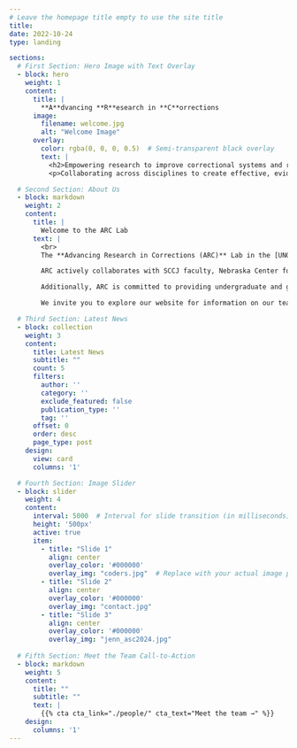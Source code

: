 ```yaml
---
# Leave the homepage title empty to use the site title
title:
date: 2022-10-24
type: landing

sections:
  # First Section: Hero Image with Text Overlay
  - block: hero
    weight: 1
    content:
      title: |
        **A**dvancing **R**esearch in **C**orrections
      image:
        filename: welcome.jpg
        alt: "Welcome Image"
      overlay:
        color: rgba(0, 0, 0, 0.5)  # Semi-transparent black overlay
        text: |
          <h2>Empowering research to improve correctional systems and reintegration.</h2>
          <p>Collaborating across disciplines to create effective, evidence-based solutions.</p>

  # Second Section: About Us
  - block: markdown
    weight: 2
    content:
      title: |
        Welcome to the ARC Lab
      text: |
        <br>
        The **Advancing Research in Corrections (ARC)** Lab in the [UNO School of Criminology and Criminal Justice](https://www.unomaha.edu/college-of-public-affairs-and-community-service/criminology-and-criminal-justice/index.php) is a collaborative effort dedicated to advancing knowledge and understanding in the fields of institutional corrections, community corrections, and reentry. By leveraging criminological theory alongside rigorous research, assessment, and evaluation, we aim to improve correctional policies, enhance public and institutional safety, and support the successful reintegration of incarcerated individuals into society, ultimately fostering more effective, fair, and transparent correctional systems. 

        ARC actively collaborates with SCCJ faculty, Nebraska Center for Justice Research (NCJR) and Juvenile Justice Institute (JJI) staff, community partners, and state and federal agencies to bridge the gap between research and practice. Our partnerships foster a multidisciplinary approach, allowing for the creation of evidence-based solutions that improve both institutional and community outcomes for state and federal departments and individuals involved in the justice system.

        Additionally, ARC is committed to providing undergraduate and graduate students with hands-on training in data-driven research, specialized skills essential for understanding corrections and reentry, and valuable networking opportunities that enhance their academic and professional development. By engaging in real-world research and evaluation projects, students are equipped to contribute meaningfully to the field while shaping future policies and practices in institutional and community corrections.

        We invite you to explore our website for information on our team, the latest news and information on our current projects, recent publications, and more.

  # Third Section: Latest News
  - block: collection
    weight: 3
    content:
      title: Latest News
      subtitle: ""
      count: 5
      filters:
        author: ''
        category: ''
        exclude_featured: false
        publication_type: ''
        tag: ''
      offset: 0
      order: desc
      page_type: post
    design:
      view: card
      columns: '1'

  # Fourth Section: Image Slider
  - block: slider
    weight: 4
    content:
      interval: 5000  # Interval for slide transition (in milliseconds)
      height: '500px'
      active: true
      item:
        - title: "Slide 1"
          align: center
          overlay_color: '#000000'
          overlay_img: "coders.jpg"  # Replace with your actual image paths
        - title: "Slide 2"
          align: center
          overlay_color: '#000000'
          overlay_img: "contact.jpg"
        - title: "Slide 3"
          align: center
          overlay_color: '#000000'
          overlay_img: "jenn_asc2024.jpg"
  
  # Fifth Section: Meet the Team Call-to-Action
  - block: markdown
    weight: 5
    content:
      title: ""
      subtitle: ""
      text: |
        {{% cta cta_link="./people/" cta_text="Meet the team →" %}}
    design:
      columns: '1'
---
```

